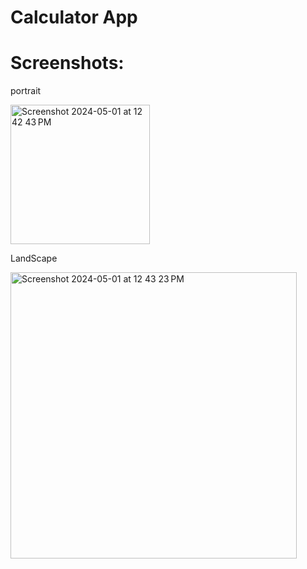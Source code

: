 <h1>Calculator App</h1>

# Screenshots:
<p >  
portrait
</p>
<img width="223" alt="Screenshot 2024-05-01 at 12 42 43 PM" src="https://github.com/Nour5Eldin/CalculatorApp/assets/145837378/e24ef85b-692c-4a53-95f4-9519ec9d5a5c">
<p>
LandScape
</p>
<img width="458" alt="Screenshot 2024-05-01 at 12 43 23 PM" src="https://github.com/Nour5Eldin/CalculatorApp/assets/145837378/6204c72d-1e4c-4f4d-8522-30b2f214a5b0">

